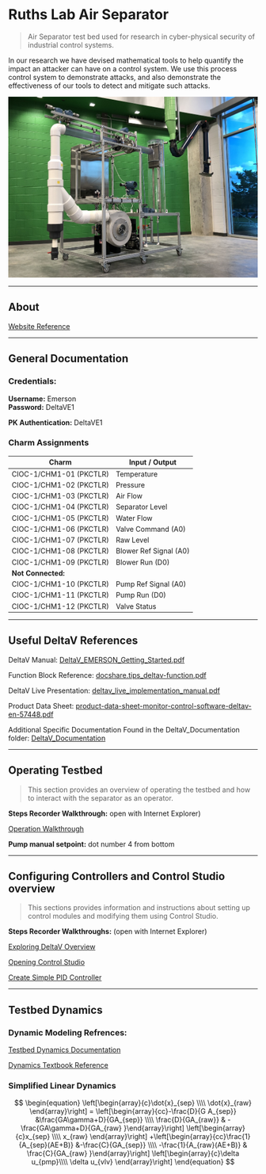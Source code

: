 # Ruths Lab Air Separator
> Air Separator test bed used for research in cyber-physical security of industrial control systems.

In our research we have devised mathematical tools to help quantify the impact an attacker can have on a control system.  We use this process control system to demonstrate attacks, and also demonstrate the effectiveness of our tools to detect and mitigate such attacks.

![Seperator Testbed](fig/separator_testbed.jpg)

---

## About

[Website Reference](http://justinruths.com/separator-testbed/)

---

## General Documentation

### Credentials:

**Username:** Emerson  
**Password:** DeltaVE1

**PK Authentication:** DeltaVE1

### Charm Assignments

Charm | Input / Output
------ | -----
CIOC-1/CHM1-01 (PKCTLR) | Temperature
CIOC-1/CHM1-02 (PKCTLR) | Pressure
CIOC-1/CHM1-03 (PKCTLR) | Air Flow
CIOC-1/CHM1-04 (PKCTLR) | Separator Level
CIOC-1/CHM1-05 (PKCTLR) | Water Flow
CIOC-1/CHM1-06 (PKCTLR) | Valve Command (A0)
CIOC-1/CHM1-07 (PKCTLR) | Raw Level
CIOC-1/CHM1-08 (PKCTLR) | Blower Ref Signal (A0)
CIOC-1/CHM1-09 (PKCTLR) | Blower Run (D0)
**Not Connected:** | 
CIOC-1/CHM1-10 (PKCTLR) | Pump Ref Signal (A0)
CIOC-1/CHM1-11 (PKCTLR) | Pump Run (D0)
CIOC-1/CHM1-12 (PKCTLR) | Valve Status

---

## Useful DeltaV References

DeltaV Manual: 
[DeltaV_EMERSON_Getting_Started.pdf](DeltaV_Documentation/DeltaV_EMERSON_Getting_Started.pdf)

Function Block Reference: 
[docshare.tips_deltav-function.pdf](DeltaV_Documentation/docshare.tips_deltav-function.pdf)

DeltaV Live Presentation: 
[deltav_live_implementation_manual.pdf](DeltaV_Documentation/deltav_live_implementation_manual.pdf)

Product Data Sheet: 
[product-data-sheet-monitor-control-software-deltav-en-57448.pdf](DeltaV_Documentation/product-data-sheet-monitor-control-software-deltav-en-57448.pdf)

Additional Specific Documentation Found in the DeltaV_Documentation folder: [DeltaV_Documentation](DeltaV_Documentation)

---

## Operating Testbed
> This section provides an overview of operating the testbed and how to interact with the separator as an operator.

 
**Steps Recorder Walkthrough:** open with Internet Explorer)

[Operation Walkthrough](ScreenRecordings/OperatingTestbed.mht)

**Pump manual setpoint:**
dot number 4 from bottom

---

## Configuring Controllers and Control Studio overview
> This sections provides information and instructions about setting up control modules and modifying them using Control Studio.



 **Steps Recorder Walkthroughs:** (open with Internet Explorer)

[Exploring DeltaV Overview](ScreenRecordings/ExploringDeltaVOverview.mht) 

[Opening Control Studio](ScreenRecordings/OpenControlStudio.mht)

[Create Simple PID Controller](ScreenRecordings/CreatePIDController.mht)

---

## Testbed Dynamics

### Dynamic Modeling Refrences:

[Testbed Dynamics Documentation](SystemModeling/testbed_modeling.pdf)

[Dynamics Textbook Reference](SystemModel/Control_of_continuous_flow_boiling_syste.pdf)


### Simplified Linear Dynamics
$$
\begin{equation}
\left[\begin{array}{c}\dot{x}_{sep} \\\\ \dot{x}_{raw} \end{array}\right] = \left[\begin{array}{cc}-\frac{D}{G A_{sep}} &\frac{GA\gamma+D}{GA_{sep}}  \\\\ \frac{D}{GA_{raw}} & -\frac{GA\gamma+D}{GA_{raw} }\end{array}\right]  \left[\begin{array}{c}x_{sep} \\\\ x_{raw} \end{array}\right] +\left[\begin{array}{cc}\frac{1}{A_{sep}(AE+B)} &-\frac{C}{GA_{sep}}  \\\\ -\frac{1}{A_{raw}(AE+B)} & \frac{C}{GA_{raw} }\end{array}\right] \left[\begin{array}{c}\delta u_{pmp}\\\\  \delta u_{vlv} \end{array}\right]
\end{equation}
$$


<!-- ## Configuring System and Managing IO (CHARMs)
> This section provides information and instructions on configuring the system, specificyally CHARMs for input/output.



## Managing DeltaV Operate Interfaces
> This sections provides information and instructions about configuring DeltaV Operate interfaces for interacting with the system. -->




